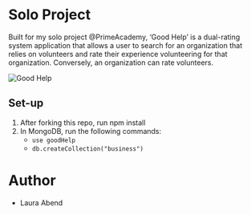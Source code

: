 # Solo Project
Built for my solo project @PrimeAcademy, ‘Good Help’ is a dual-rating system application that allows a user to search for
an organization that relies on volunteers and rate their experience volunteering
for that organization. Conversely, an organization can rate volunteers.

![Good Help](/public/assets/readme_imgs/homepage.png?raw=true "Good Help Home Page")

## Set-up
1. After forking this repo, run npm install
2. In MongoDB, run the following commands:
    - `use goodHelp`
    - `db.createCollection("business")`

# Author
- Laura Abend

